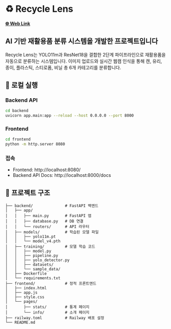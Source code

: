 # ♻️ Recycle Lens

#### [🌐 Web Link](https://project-machine-learning-msdt41gv5-taehyunans-projects.vercel.app/index.html)

## AI 기반 재활용품 분류 시스템을 개발한 프로젝트입니다

Recycle Lens는 YOLO11m과 ResNet18을 결합한 2단계 파이프라인으로 재활용품을 자동으로 분류하는 시스템입니다.
이미지 업로드와 실시간 웹캠 인식을 통해 캔, 유리, 종이, 플라스틱, 스티로폼, 비닐 총 6개 카테고리를 분류합니다.

## 🚀 로컬 실행

### Backend API

```bash
cd backend
uvicorn app.main:app --reload --host 0.0.0.0 --port 8000
```

### Frontend

```bash
cd frontend
python -m http.server 8080
```

### 접속

-   Frontend: http://localhost:8080/
-   Backend API Docs: http://localhost:8000/docs

## 📁 프로젝트 구조

```
├── backend/              # FastAPI 백엔드
│   ├── app/
│   │   ├── main.py       # FastAPI 앱
│   │   ├── database.py   # DB 연결
│   │   └── routers/      # API 라우터
│   ├── models/           # 학습된 모델 파일
│   │   ├── yolo11m.pt
│   │   └── model_v4.pth
│   ├── training/         # 모델 학습 코드
│   │   ├── model.py
│   │   ├── pipeline.py
│   │   ├── yolo_detector.py
│   │   ├── datasets/
│   │   └── sample_data/
│   ├── Dockerfile
│   └── requirements.txt
├── frontend/             # 정적 프론트엔드
│   ├── index.html
│   ├── app.js
│   ├── style.css
│   └── pages/
│       ├── stats/        # 통계 페이지
│       └── info/         # 소개 페이지
├── railway.toml          # Railway 배포 설정
└── README.md
```
